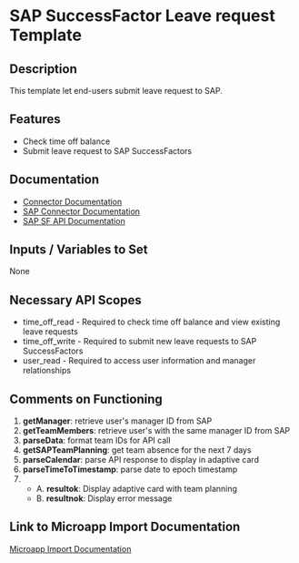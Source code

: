 # SAP SuccessFactor Leave request Template

## Description
This template let end-users submit leave request to SAP.

## Features
- Check time off balance
- Submit leave request to SAP SuccessFactors

## Documentation
- [Connector Documentation](https://docs.lumapps.com/docs/admin-l4430581765424978extensions)
- [SAP Connector Documentation](https://docs.lumapps.com/docs/ls/content/1170870708135507/docs/admin-administration-landing/admin-l6088963918247602/admin-l9650191038731043extensions/admin-l43084339674928007extensions/admin-l6889476668723693extensions)
- [SAP SF API Documentation](https://api.sap.com/products/SAPSuccessFactors/overview)

## Inputs / Variables to Set
None

## Necessary API Scopes
- time_off_read - Required to check time off balance and view existing leave requests
- time_off_write - Required to submit new leave requests to SAP SuccessFactors
- user_read - Required to access user information and manager relationships

## Comments on Functioning
1. **getManager**: retrieve user's manager ID from SAP
2. **getTeamMembers**: retrieve user's with the same manager ID from SAP
3. **parseData**: format team IDs for API call
4. **getSAPTeamPlanning**: get team absence for the next 7 days
5. **parseCalendar**: parse API response to display in adaptive card
6. **parseTimeToTimestamp**: parse date to epoch timestamp
7. - A. **resultok**: Display adaptive card with team planning
   - B. **resultnok**: Display error message

## Link to Microapp Import Documentation
[Microapp Import Documentation](https://docs.lumapps.com/docs/ls/content/6236515079535869/devportal-l48909819228353757)
